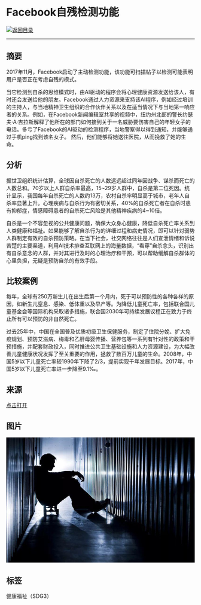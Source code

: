 # Facebook自残检测功能

[![返回目录](http://img.shields.io/badge/点击-返回目录-875A7B.svg?style=flat&colorA=8F8F8F)](/)

----------

## 摘要

2017年11月，Facebook启动了主动检测功能，该功能可扫描帖子以检测可能表明用户是否正在考虑自残的模式。

当它检测到自杀的思维模式时，由AI驱动的程序会将心理健康资源发送给该人，有时还会发送给他的朋友。Facebook通过人力资源来支持该AI程序，例如经过培训的主持人，与当地精神卫生组织的合作伙伴关系以及在适当情况下与当地第一响应者的关系。例如，在Facebook新闻编辑室共享的视频中，纽约州北部的警长约瑟夫·A·吉拉斯解释了他所在的部门如何接到关于一名威胁要伤害自己的年轻女子的电话。多亏了Facebook的AI驱动的检测程序，当地警察得以得到通知，并能够通过手机ping找到该名女子。 然后，他们能够将她送往医院，从而挽救了她的生命。

## 分析

据世卫组织统计估算，全球因自杀死亡的人数远远超过同年因战争、谋杀而死亡的人数总和。70岁以上人群自杀率最高，15\~29岁人群中，自杀是第二位死因。统计显示，我国每年自杀死亡的人数约13万，农村自杀率明显高于城市，老年人自杀率显著上升。心理疾病与自杀行为有密切关系，40%的自杀死亡者在自杀时患有抑郁症，情感障碍患者的自杀死亡风险是其他精神疾病的4~10倍。

自杀是一个不容忽视的公共健康问题，确保大众身心健康，降低自杀死亡率关系到人类健康和福祉。如果能够了解自杀行为的详细过程和病史情况，即可以针对弱势人群制定有效的自杀预防策略。在当下社会，社交网络往往是人们宣泄情绪和诉说苦楚的主要渠道，利用AI技术排查互联网上的海量数据，“看穿”自杀念头，识别出有自杀意念的人群，并对其进行及时的心理治疗和干预，可以帮助缓解自杀群体的心里负担，无疑是预防自杀的有效手段。

## 比较案例

每年，全球有250万新生儿在出生后第一个月内，死于可以预防性的各种各样的原因，如新生儿窒息、感染、低体重以及早产等。为降低儿童死亡率，包括联合国儿童基金会等国际机构采取诸多措施，联合国2030年可持续发展议程正在致力于终止所有可以预防的非自然死亡。

过去25年中，中国在全国普及优质初级卫生保健服务，制定了住院分娩、扩大免疫规划、预防艾滋病、梅毒和乙肝母婴传播、营养包等一系列有针对性的政策和干预措施，并配套财政投入，同时推进公共卫生基础设施和人力资源建设，为大幅改善儿童健康状况发挥了至关重要的作用，拯救了数百万儿童的生命。2008年，中国5岁以下儿童死亡率较1990年下降了2/3，提前实现千年发展目标。2017年，中国5岁以下儿童死亡率进一步降至9.1‰。

## 来源

<a href="https://medium.com/@the_manifest/16-examples-of-artificial-intelligence-ai-in-your-everyday-life-655b2e6a49de" target="_blank">点击打开</a>

## 图片

![图片](3.7.1.jpg)


## 标签

健康福祉（SDG3）
